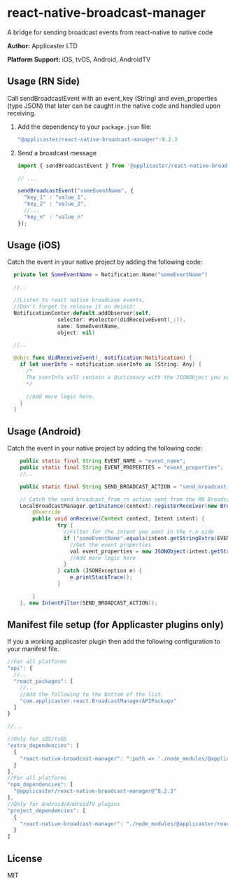 # react-native-broadcast-manager

A bridge for sending broadcast events from react-native to native code

**Author:** Applicaster LTD

**Platform Support:** iOS, tvOS, Android, AndroidTV

## Usage (RN Side)

Call sendBroadcastEvent with an event_key (String) and even_properties (type JSON) that later can be caught in the native code and handled upon receiving.

1. Add the dependency to your `package.json` file:

    ```js
    "@applicaster/react-native-broadcast-manager":0.2.3
    ```

2. Send a broadcast message

    ```js
    import { sendBroadcastEvent } from '@applicaster/react-native-broadcast-manager';

    // ...

    sendBroadcastEvent("someEventName", {
      "key_1" : "value_1",
      "key_2" : "value_2",
      //...
      "key_n" : "value_n"
    });
    ```

## Usage (iOS)

Catch the event in your native project by adding the following code:

```swift
  private let SomeEventName = Notification.Name("someEventName")

  //..

  //Listen to react native broadcase events,
  //Don't forget to release it on deinit!
  NotificationCenter.default.addObserver(self,
                selector: #selector(didReceiveEvent(_:)),
                name: SomeEventName,
                object: nil)

  //..

  @objc func didReceiveEvent(_ notification:Notification) {
    if let userInfo = notification.userInfo as [String: Any] {
      /*
      The userInfo will contain a dictionary with the JSONObject you sent in the React-Native side.
      */

      //Add more logic here.
    }
  }
```

## Usage (Android)

Catch the event in your native project by adding the following code:

```java
    public static final String EVENT_NAME = "event_name";
    public static final String EVENT_PROPERTIES = "event_properties";
    //..

    public static final String SEND_BROADCAST_ACTION = "send_broadcast_from_rn";

    // Catch the send_broadcast_from_rn action sent from the RN Broadcast Manager
    LocalBroadcastManager.getInstance(context).registerReceiver(new BroadcastReceiver() {
        @Override
        public void onReceive(Context context, Intent intent) {
                try {
                  //Filter for the intent you sent in the r.n side
                  if ("someEventName".equals(intent.getStringExtra(EVENT_NAME))) {
                    //Get the event properties
                    val event_properties = new JSONObject(intent.getStringExtra(EVENT_PROPERTIES));
                    //Add more logic here
                  }
                } catch (JSONException e) {
                    e.printStackTrace();
                }

        }
    }, new IntentFilter(SEND_BROADCAST_ACTION));
```

## Manifest file setup (for Applicaster plugins only)

If you a working applicaster plugin then add the following configuration to your manifest file.

```js
//For all platforms
"api": {
  //..
  "react_packages": [
    //..
    //Add the following to the bottom of the list.
    "com.applicaster.react.BroadcastManagerAPIPackage"
  ]
}

//...

//Only for iOS/tvOS
"extra_dependencies": [
  {
    "react-native-broadcast-manager": ":path => './node_modules/@applicaster/react-native-broadcast-manager'"
  }
],
//For all platforms
"npm_dependencies": [
  "@applicaster/react-native-broadcast-manager@^0.2.3"
],
//Only for Android/AndroidTV plugins
"project_dependencies": [
  {
    "react-native-broadcast-manager": "./node_modules/@applicaster/react-native-broadcast-manager/Android"
  }
]
```

## License

MIT